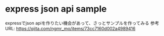 # express json api sample

expressでjson apiを作りたい機会があって、さっとサンプルを作ってみる
参考URL: https://qiita.com/ngmr_mo/items/73cc7160d002a4989416